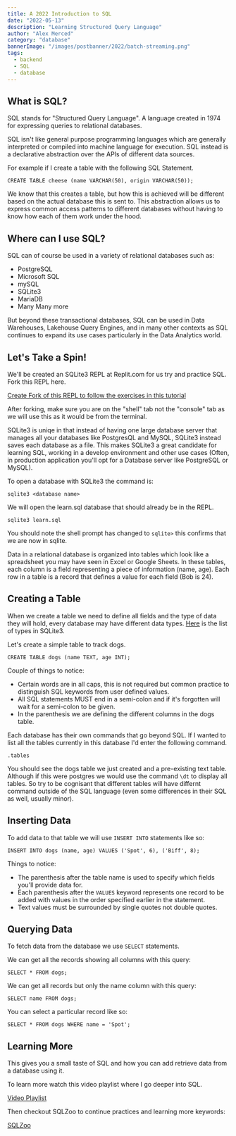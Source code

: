 ```yaml
---
title: A 2022 Introduction to SQL
date: "2022-05-13"
description: "Learning Structured Query Language"
author: "Alex Merced"
category: "database"
bannerImage: "/images/postbanner/2022/batch-streaming.png"
tags:
  - backend
  - SQL
  - database
---
```


## What is SQL?

SQL stands for "Structured Query Language". A language created in 1974 for expressing queries to relational databases.

SQL isn't like general purpose programming languages which are generally interpreted or compiled into machine language for execution. SQL instead is a declarative abstraction over the APIs of different data sources.

For example if I create a table with the following SQL Statement.

`CREATE TABLE cheese (name VARCHAR(50), origin VARCHAR(50));`

We know that this creates a table, but how this is achieved will be different based on the actual database this is sent to. This abstraction allows us to express common access patterns to different databases without having to know how each of them work under the hood.

## Where can I use SQL?

SQL can of course be used in a variety of relational databases such as:
- PostgreSQL
- Microsoft SQL
- mySQL
- SQLite3
- MariaDB
- Many Many more

But beyond these transactional databases, SQL can be used in Data Warehouses, Lakehouse Query Engines, and in many other contexts as SQL continues to expand its use cases particularly in the Data Analytics world.


## Let's Take a Spin!

We'll be created an SQLite3 REPL at Replit.com for us try and practice SQL. Fork this REPL here.

[Create Fork of this REPL to follow the exercises in this tutorial](https://replit.com/@AlexMercedCoder/LearnSQL#)

After forking, make sure you are on the "shell" tab not the "console" tab as we will use this as it would be from the terminal.

SQLite3 is uniqe in that instead of having one large database server that manages all your databases like PostgresQL and MySQL, SQLite3 instead saves each database as a file. This makes SQLite3 a great candidate for learning SQL, working in a develop environment and other use cases (Often, in production application you'll opt for a Database server like PostgreSQL or MySQL).

To open a database with SQLite3 the command is:

`sqlite3 <database name>`

We will open the learn.sql database that should already be in the REPL.

`sqlite3 learn.sql`

You should note the shell prompt has changed to `sqlite>` this confirms that we are now in sqlite.

Data in a relational database is organized into tables which look like a spreadsheet you may have seen in Excel or Google Sheets. In these tables, each column is a field representing a piece of information (name, age). Each row in a table is a record that defines a value for each field (Bob is 24).

## Creating a Table

When we create a table we need to define all fields and the type of data they will hold, every database may have different data types. [Here](https://www.sqlite.org/datatype3.html) is the list of types in SQLite3.

Let's create a simple table to track dogs.

`CREATE TABLE dogs (name TEXT, age INT);`

Couple of things to notice:
- Certain words are in all caps, this is not required but common practice to distinguish SQL keywords from user defined values.
- All SQL statements MUST end in a semi-colon and if it's forgotten will wait for a semi-colon to be given.
- In the parenthesis we are defining the different columns in the dogs table.

Each database has their own commands that go beyond SQL. If I wanted to list all the tables currently in this database I'd enter the following command.

`.tables`

You should see the dogs table we just created and a pre-existing text table. Although if this were postgres we would use the command `\dt` to display all tables. So try to be cognisant that different tables will have differnt command outside of the SQL language (even some differences in their SQL as well, usually minor).

## Inserting Data

To add data to that table we will use `INSERT INTO` statements like so:

`INSERT INTO dogs (name, age) VALUES ('Spot', 6), ('Biff', 8);`

Things to notice:
- The parenthesis after the table name is used to specify which fields you'll provide data for.
- Each parenthesis after the `VALUES` keyword represents one record to be added with values in the order specified earlier in the statement.
- Text values must be surrounded by single quotes not double quotes.

## Querying Data

To fetch data from the database we use `SELECT` statements.

We can get all the records showing all columns with this query:

`SELECT * FROM dogs;`

We can get all records but only the name column with this query:

`SELECT name FROM dogs;`

You can select a particular record like so:

`SELECT * FROM dogs WHERE name = 'Spot';`

## Learning More

This gives you a small taste of SQL and how you can add retrieve data from a database using it.

To learn more watch this video playlist where I go deeper into SQL.

[Video Playlist](https://www.youtube.com/playlist?list=PLY6oTPmKnKbb8R-o64IT1vLp5mUTXUuyx)

Then checkout SQLZoo to continue practices and learning more keywords:

[SQLZoo](https://sqlzoo.net/wiki/SQL_Tutorial)